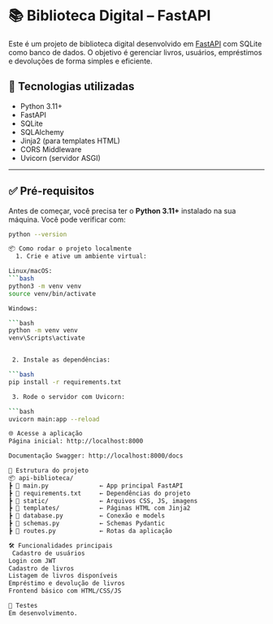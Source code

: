 # 📚 Biblioteca Digital – FastAPI

Este é um projeto de biblioteca digital desenvolvido em [FastAPI](https://fastapi.tiangolo.com/) com SQLite como banco de dados. O objetivo é gerenciar livros, usuários, empréstimos e devoluções de forma simples e eficiente.

## 🚀 Tecnologias utilizadas

- Python 3.11+
- FastAPI
- SQLite
- SQLAlchemy
- Jinja2 (para templates HTML)
- CORS Middleware
- Uvicorn (servidor ASGI)

---

## ✅ Pré-requisitos

Antes de começar, você precisa ter o **Python 3.11+** instalado na sua máquina. Você pode verificar com:

```bash
python --version

📦 Como rodar o projeto localmente
  1. Crie e ative um ambiente virtual:

Linux/macOS:
```bash
python3 -m venv venv
source venv/bin/activate

Windows:

```bash
python -m venv venv
venv\Scripts\activate


 2. Instale as dependências:

```bash
pip install -r requirements.txt

 3. Rode o servidor com Uvicorn:

```bash
uvicorn main:app --reload

🌐 Acesse a aplicação
Página inicial: http://localhost:8000

Documentação Swagger: http://localhost:8000/docs

🧩 Estrutura do projeto
📦 api-biblioteca/
┣ 📄 main.py              ← App principal FastAPI
┣ 📄 requirements.txt     ← Dependências do projeto
┣ 📁 static/              ← Arquivos CSS, JS, imagens
┣ 📁 templates/           ← Páginas HTML com Jinja2
┣ 📄 database.py          ← Conexão e models
┣ 📄 schemas.py           ← Schemas Pydantic
┣ 📄 routes.py            ← Rotas da aplicação

🛠️ Funcionalidades principais
 Cadastro de usuários
Login com JWT
Cadastro de livros
Listagem de livros disponíveis
Empréstimo e devolução de livros
Frontend básico com HTML/CSS/JS

🧪 Testes
Em desenvolvimento.
